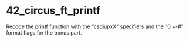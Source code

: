 # 42_circus_ft_printf
Recode the printf function with the "csdiupxX" specifiers and the "0 +-#" format flags for the bonus part.
